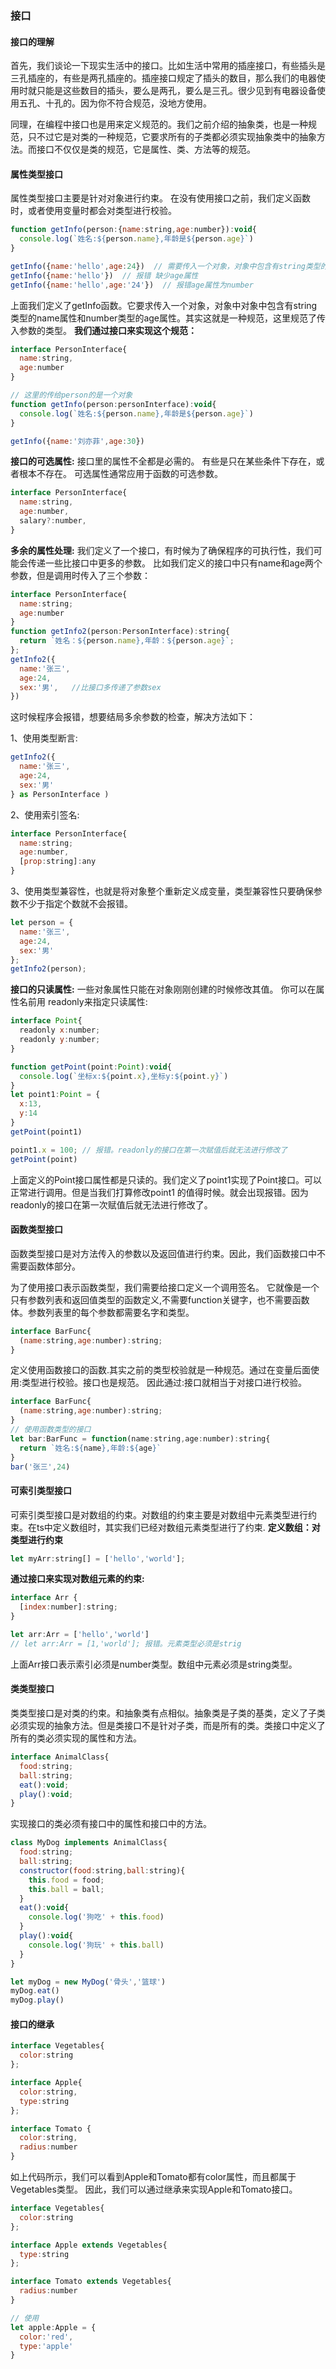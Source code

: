 
### 接口
#### 接口的理解
首先，我们谈论一下现实生活中的接口。比如生活中常用的插座接口，有些插头是三孔插座的，有些是两孔插座的。插座接口规定了插头的数目，那么我们的电器使用时就只能是这些数目的插头，要么是两孔，要么是三孔。很少见到有电器设备使用五孔、十孔的。因为你不符合规范，没地方使用。

同理，在编程中接口也是用来定义规范的。我们之前介绍的抽象类，也是一种规范，只不过它是对类的一种规范，它要求所有的子类都必须实现抽象类中的抽象方法。而接口不仅仅是类的规范，它是属性、类、方法等的规范。

#### 属性类型接口
属性类型接口主要是针对对象进行约束。
在没有使用接口之前，我们定义函数时，或者使用变量时都会对类型进行校验。
```javascript
function getInfo(person:{name:string,age:number}):void{
  console.log(`姓名:${person.name},年龄是${person.age}`)
}

getInfo({name:'hello',age:24})  // 需要传入一个对象，对象中包含有string类型的name和number类型的age
getInfo({name:'hello'})  // 报错 缺少age属性
getInfo({name:'hello',age:'24'})  // 报错age属性为number
```
上面我们定义了getInfo函数。它要求传入一个对象，对象中对象中包含有string类型的name属性和number类型的age属性。其实这就是一种规范，这里规范了传入参数的类型。
**我们通过接口来实现这个规范：**
```javascript
interface PersonInterface{
  name:string,
  age:number
}

// 这里的传给person的是一个对象
function getInfo(person:personInterface):void{
  console.log(`姓名:${person.name},年龄是${person.age}`)
}

getInfo({name:'刘亦菲',age:30})
```
**接口的可选属性:**
接口里的属性不全都是必需的。 有些是只在某些条件下存在，或者根本不存在。 可选属性通常应用于函数的可选参数。
```javascript
interface PersonInterface{
  name:string,
  age:number,
  salary?:number,
}
```
**多余的属性处理:** 我们定义了一个接口，有时候为了确保程序的可执行性，我们可能会传递一些比接口中更多的参数。
比如我们定义的接口中只有name和age两个参数，但是调用时传入了三个参数：
```javascript
interface PersonInterface{
  name:string;
  age:number
}
function getInfo2(person:PersonInterface):string{
  return `姓名：${person.name},年龄：${person.age}`;
};
getInfo2({
  name:'张三',
  age:24,
  sex:'男',   //比接口多传递了参数sex
})
```
这时候程序会报错，想要结局多余参数的检查，解决方法如下：

1、使用类型断言:
```javascript
getInfo2({
  name:'张三',
  age:24,
  sex:'男'
} as PersonInterface )

```
2、使用索引签名:
```javascript
interface PersonInterface{
  name:string;
  age:number,
  [prop:string]:any
}
```
3、使用类型兼容性，也就是将对象整个重新定义成变量，类型兼容性只要确保参数不少于指定个数就不会报错。
```javascript
let person = {
  name:'张三',
  age:24,
  sex:'男'
};
getInfo2(person);
```



**接口的只读属性:**
一些对象属性只能在对象刚刚创建的时候修改其值。 你可以在属性名前用 readonly来指定只读属性:
```javascript
interface Point{
  readonly x:number;
  readonly y:number;
}

function getPoint(point:Point):void{
  console.log(`坐标x:${point.x},坐标y:${point.y}`)
}
let point1:Point = {
  x:13,
  y:14
}
getPoint(point1)

point1.x = 100; // 报错。readonly的接口在第一次赋值后就无法进行修改了
getPoint(point)
```
上面定义的Point接口属性都是只读的。我们定义了point1实现了Point接口。可以正常进行调用。但是当我们打算修改point1
的值得时候。就会出现报错。因为readonly的接口在第一次赋值后就无法进行修改了。
#### 函数类型接口
函数类型接口是对方法传入的参数以及返回值进行约束。因此，我们函数接口中不需要函数体部分。

为了使用接口表示函数类型，我们需要给接口定义一个调用签名。 它就像是一个只有参数列表和返回值类型的函数定义,不需要function关键字，也不需要函数体。参数列表里的每个参数都需要名字和类型。
```javascript
interface BarFunc{
  (name:string,age:number):string;
}
```
定义使用函数接口的函数.其实之前的类型校验就是一种规范。通过在变量后面使用:类型进行校验。接口也是规范。
因此通过:接口就相当于对接口进行校验。
```javascript
interface BarFunc{
  (name:string,age:number):string;
}
// 使用函数类型的接口
let bar:BarFunc = function(name:string,age:number):string{
  return `姓名:${name},年龄:${age}`
}
bar('张三',24)
```
#### 可索引类型接口
可索引类型接口是对数组的约束。对数组的约束主要是对数组中元素类型进行约束。在ts中定义数组时，其实我们已经对数组元素类型进行了约束.
**定义数组：对类型进行约束**
```javascript
let myArr:string[] = ['hello','world'];

```
**通过接口来实现对数组元素的约束:**
```javascript
interface Arr {
  [index:number]:string;
}

let arr:Arr = ['hello','world']
// let arr:Arr = [1,'world']; 报错。元素类型必须是strig
```
上面Arr接口表示索引必须是number类型。数组中元素必须是string类型。

#### 类类型接口
类类型接口是对类的约束。和抽象类有点相似。抽象类是子类的基类，定义了子类必须实现的抽象方法。但是类接口不是针对子类，而是所有的类。类接口中定义了所有的类必须实现的属性和方法。
```javascript
interface AnimalClass{
  food:string;
  ball:string;
  eat():void;
  play():void;
}
```
实现接口的类必须有接口中的属性和接口中的方法。
```javascript
class MyDog implements AnimalClass{
  food:string;
  ball:string;
  constructor(food:string,ball:string){
    this.food = food;
    this.ball = ball;
  }
  eat():void{
    console.log('狗吃' + this.food)
  }
  play():void{
    console.log('狗玩' + this.ball)
  }
}

let myDog = new MyDog('骨头','篮球')
myDog.eat()
myDog.play()
```


#### 接口的继承
```javascript
interface Vegetables{
  color:string
};

interface Apple{
  color:string,
  type:string
};

interface Tomato {
  color:string,
  radius:number
}
```
如上代码所示，我们可以看到Apple和Tomato都有color属性，而且都属于Vegetables类型。
因此，我们可以通过继承来实现Apple和Tomato接口。
```javascript
interface Vegetables{
  color:string
};

interface Apple extends Vegetables{
  type:string
};

interface Tomato extends Vegetables{
  radius:number
}

// 使用
let apple:Apple = {
  color:'red',
  type:'apple'
}
```
